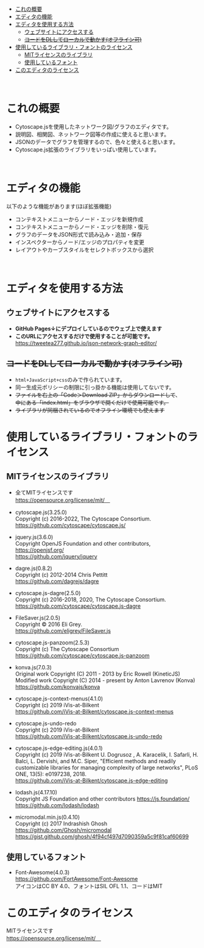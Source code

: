 - [これの概要](#これの概要)
- [エディタの機能](#エディタの機能)
- [エディタを使用する方法](#エディタを使用する方法)
  - [ウェブサイトにアクセスする](#ウェブサイトにアクセスする)
  - [~~コードをDLしてローカルで動かす(オフライン可)~~](#コードをdlしてローカルで動かすオフライン可)
- [使用しているライブラリ・フォントのライセンス](#使用しているライブラリフォントのライセンス)
  - [MITライセンスのライブラリ](#mitライセンスのライブラリ)
  - [使用しているフォント](#使用しているフォント)
- [このエディタのライセンス](#このエディタのライセンス)

<br>

# これの概要
- Cytoscape.jsを使用したネットワーク図/グラフのエディタです。  
- 説明図、相関図、ネットワーク図等の作成に使えると思います。  
- JSONのデータでグラフを管理するので、色々と使えると思います。  
- Cytoscape.js拡張のライブラリをいっぱい使用しています。
<br>
 
# エディタの機能
以下のような機能があります(ほぼ拡張機能)
- コンテキストメニューからノード・エッジを新規作成 
- コンテキストメニューからノード・エッジを削除・復元  
- グラフのデータをJSON形式で読み込み・追加・保存
- インスペクターからノード/エッジのプロパティを変更  
- レイアウトやカーブスタイルをセレクトボックスから選択  
<br>

# エディタを使用する方法
## ウェブサイトにアクセスする
- **GitHub Pages↓にデプロイしているのでウェブ上で使えます**  
- **このURLにアクセスするだけで使用することが可能です。**  
https://tweetea277.github.io/json-network-graph-editor/  

## ~~コードをDLしてローカルで動かす(オフライン可)~~
- `html+JavaScript+css`のみで作られています。  
- 同一生成元ポリシーの制限に引っ掛かる機能は使用してないです。
- ~~ファイルを右上の「Code＞Download ZIP」からダウンロードして~~、  
~~中にある「index.html」をブラウザで開くだけで使用可能です。~~  
- ~~ライブラリが同梱されているのでオフライン環境でも使えます~~  

# 使用しているライブラリ・フォントのライセンス

##  MITライセンスのライブラリ
- 全てMITライセンスです  
 https://opensource.org/license/mit/　

- cytoscape.js(3.25.0)  
Copyright (c) 2016-2022, The Cytoscape Consortium.  
https://github.com/cytoscape/cytoscape.js/  

- jquery.js(3.6.0)  
Copyright OpenJS Foundation and other contributors,  
https://openjsf.org/  
https://github.com/jquery/jquery  

- dagre.js(0.8.2)  
Copyright (c) 2012-2014 Chris Pettitt  
https://github.com/dagrejs/dagre  

- cytoscape.js-dagre(2.5.0)  
Copyright (c) 2016-2018, 2020, The Cytoscape Consortium.  
https://github.com/cytoscape/cytoscape.js-dagre  


- FileSaver.js(2.0.5)  
Copyright © 2016 Eli Grey.  
https://github.com/eligrey/FileSaver.js  
  
- cytoscape.js-panzoom(2.5.3)  
Copyright (c) The Cytoscape Consortium  
https://github.com/cytoscape/cytoscape.js-panzoom  

- konva.js(7.0.3)  
Original work Copyright (C) 2011 - 2013 by Eric Rowell (KineticJS)  
Modified work Copyright (C) 2014 - present by Anton Lavrenov (Konva)  
https://github.com/konvajs/konva  

- cytoscape.js-context-menus(4.1.0)  
Copyright (c) 2019 iVis-at-Bilkent  
https://github.com/iVis-at-Bilkent/cytoscape.js-context-menus  


- cytoscape.js-undo-redo  
Copyright (c) 2019 iVis-at-Bilkent  
https://github.com/iVis-at-Bilkent/cytoscape.js-undo-redo  

- cytoscape.js-edge-editing.js(4.0.1)  
Copyright (c) 2019 iVis-at-Bilkent U. Dogrusoz , A. Karacelik, I. Safarli, H. Balci, L. Dervishi, and M.C. Siper, "Efficient methods and readily customizable libraries for managing complexity of large networks", PLoS ONE, 13(5): e0197238, 2018.  
https://github.com/iVis-at-Bilkent/cytoscape.js-edge-editing  


- lodash.js(4.17.10)  
Copyright JS Foundation and other contributors <https://js.foundation/>
https://github.com/lodash/lodash  

- micromodal.min.js(0.4.10)  
Copyright (c) 2017 Indrashish Ghosh  
https://github.com/Ghosh/micromodal  
https://gist.github.com/ghosh/4f94cf497d7090359a5c9f81caf60699  


## 使用しているフォント
- Font-Awesome(4.0.3)  
https://github.com/FortAwesome/Font-Awesome  
アイコンはCC BY 4.0、フォントはSIL OFL 1.1、コードはMIT  



# このエディタのライセンス
MITライセンスです  
 https://opensource.org/license/mit/　